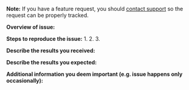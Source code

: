 
**Note:** If you have a feature request, you should [contact support](https://docs.datadoghq.com/help/) so the request can be properly tracked.

**Overview of issue:**

**Steps to reproduce the issue:**
1.
2.
3.

**Describe the results you received:**


**Describe the results you expected:**


**Additional information you deem important (e.g. issue happens only occasionally):**
